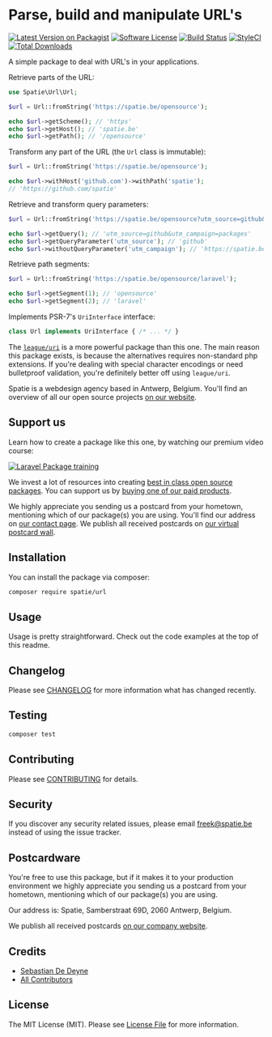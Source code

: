 # Parse, build and manipulate URL's

[![Latest Version on Packagist](https://img.shields.io/packagist/v/spatie/url.svg?style=flat-square)](https://packagist.org/packages/spatie/url)
[![Software License](https://img.shields.io/badge/license-MIT-brightgreen.svg?style=flat-square)](LICENSE.md)
[![Build Status](https://img.shields.io/travis/spatie/url/master.svg?style=flat-square)](https://travis-ci.org/spatie/url)
[![StyleCI](https://styleci.io/repos/67992655/shield)](https://styleci.io/repos/67992655)
[![Total Downloads](https://img.shields.io/packagist/dt/spatie/url.svg?style=flat-square)](https://packagist.org/packages/spatie/url)

A simple package to deal with URL's in your applications.

Retrieve parts of the URL:

```php
use Spatie\Url\Url;

$url = Url::fromString('https://spatie.be/opensource');

echo $url->getScheme(); // 'https'
echo $url->getHost(); // 'spatie.be'
echo $url->getPath(); // '/opensource'
```

Transform any part of the URL (the `Url` class is immutable):

```php
$url = Url::fromString('https://spatie.be/opensource');

echo $url->withHost('github.com')->withPath('spatie');
// 'https://github.com/spatie'
```

Retrieve and transform query parameters:

```php
$url = Url::fromString('https://spatie.be/opensource?utm_source=github&utm_campaign=packages');

echo $url->getQuery(); // 'utm_source=github&utm_campaign=packages'
echo $url->getQueryParameter('utm_source'); // 'github'
echo $url->withoutQueryParameter('utm_campaign'); // 'https://spatie.be/opensource?utm_source=github'
```

Retrieve path segments:

```php
$url = Url::fromString('https://spatie.be/opensource/laravel');

echo $url->getSegment(1); // 'opensource'
echo $url->getSegment(2); // 'laravel'
```

Implements PSR-7's `UriInterface` interface:

```php
class Url implements UriInterface { /* ... */ }
```

The [`league/uri`](https://github.com/thephpleague/uri) is a more powerful package than this one. The main reason this package exists, is because the alternatives requires non-standard php extensions. If you're dealing with special character encodings or need bulletproof validation, you're definitely better off using `league/uri`.

Spatie is a webdesign agency based in Antwerp, Belgium. You'll find an overview of all our open source projects [on our website](https://spatie.be/opensource).

## Support us

Learn how to create a package like this one, by watching our premium video course:

[![Laravel Package training](https://spatie.be/github/package-training.jpg)](https://laravelpackage.training)

We invest a lot of resources into creating [best in class open source packages](https://spatie.be/open-source). You can support us by [buying one of our paid products](https://spatie.be/open-source/support-us).

We highly appreciate you sending us a postcard from your hometown, mentioning which of our package(s) you are using. You'll find our address on [our contact page](https://spatie.be/about-us). We publish all received postcards on [our virtual postcard wall](https://spatie.be/open-source/postcards).

## Installation

You can install the package via composer:

``` bash
composer require spatie/url
```

## Usage

Usage is pretty straightforward. Check out the code examples at the top of this readme.

## Changelog

Please see [CHANGELOG](CHANGELOG.md) for more information what has changed recently.

## Testing

``` bash
composer test
```

## Contributing

Please see [CONTRIBUTING](CONTRIBUTING.md) for details.

## Security

If you discover any security related issues, please email freek@spatie.be instead of using the issue tracker.

## Postcardware

You're free to use this package, but if it makes it to your production environment we highly appreciate you sending us a postcard from your hometown, mentioning which of our package(s) you are using.

Our address is: Spatie, Samberstraat 69D, 2060 Antwerp, Belgium.

We publish all received postcards [on our company website](https://spatie.be/en/opensource/postcards).

## Credits

- [Sebastian De Deyne](https://github.com/sebastiandedeyne)
- [All Contributors](../../contributors)

## License

The MIT License (MIT). Please see [License File](LICENSE.md) for more information.
